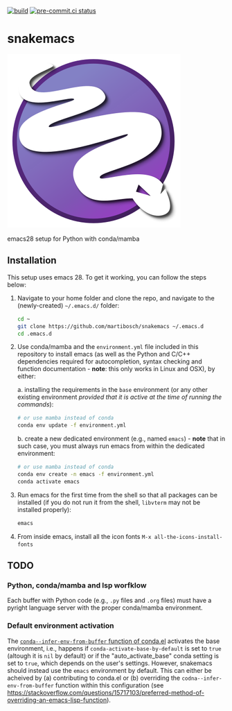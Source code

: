 [![build](https://github.com/martibosch/snakemacs/actions/workflows/build.yaml/badge.svg)](https://github.com/martibosch/snakemacs/actions/workflows/build.yaml)
[![pre-commit.ci status](https://results.pre-commit.ci/badge/github/martibosch/snakemacs/main.svg)](https://results.pre-commit.ci/latest/github/martibosch/snakemacs/main)

# snakemacs

![snakemacs logo](https://github.com/martibosch/snakemacs/blob/main/snakemacs.svg)

emacs28 setup for Python with conda/mamba

## Installation

This setup uses emacs 28. To get it working, you can follow the steps below:

1. Navigate to your home folder and clone the repo, and navigate to the (newly-created) `~/.emacs.d/` folder:

   ```bash
   cd ~
   git clone https://github.com/martibosch/snakemacs ~/.emacs.d
   cd .emacs.d
   ```

2. Use conda/mamba and the `environment.yml` file included in this repository to install emacs (as well as the Python and C/C++ dependencies required for autocompletion, syntax checking and function documentation - **note**: this only works in Linux and OSX), by either:

   a. installing the requirements in the `base` environment (or any other existing environment _provided that it is active at the time of running the commands_):

   ```bash
   # or use mamba instead of conda
   conda env update -f environment.yml
   ```

   b. create a new dedicated environment (e.g., named `emacs`) - **note** that in such case, you must always run emacs from within the dedicated environment:

   ```bash
   # or use mamba instead of conda
   conda env create -n emacs -f environment.yml
   conda activate emacs
   ```

3. Run emacs for the first time from the shell so that all packages can be installed (if you do not run it from the shell, `libvterm` may not be installed properly):

   ```bash
   emacs
   ```

4. From inside emacs, install all the icon fonts `M-x all-the-icons-install-fonts`

## TODO

### Python, conda/mamba and lsp worfklow

Each buffer with Python code (e.g., `.py` files and `.org` files) must have a pyright language server with the proper conda/mamba environment.

### Default environment activation

The [`conda--infer-env-from-buffer` function of conda.el](https://github.com/necaris/conda.el/blob/main/conda.el#L264-L274) activates the base environment, i.e., happens if `conda-activate-base-by-default` is set to `true` (altough it is `nil` by default) or if the "auto_activate_base" conda setting is set to `true`, which depends on the user's settings. However, snakemacs should instead use the `emacs` environment by default. This can either be acheived by (a) contributing to conda.el or (b) overriding the `codna--infer-env-from-buffer` function within this configuration (see https://stackoverflow.com/questions/15717103/preferred-method-of-overriding-an-emacs-lisp-function).
